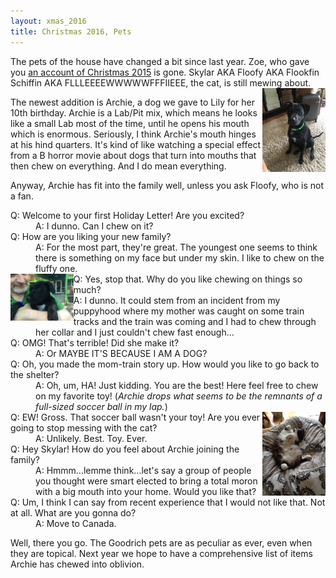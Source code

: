 ```yaml
---
layout: xmas_2016
title: Christmas 2016, Pets
---
```


The pets of the house have changed a bit since last year. Zoe, who gave you [an account of Christmas 2015](/xmas/2015) is gone. Skylar AKA Floofy AKA Flookfin Schiffin AKA FLLLEEEEWWWWWFFFIIEEE, the cat, is still mewing about.
  <img alt="Image 1 Title" src="/images/xmas2016/pets1.jpg"
  data-image="/images/xmas2016/pets1.jpg" style="width: 20%;float:right"
  data-description="Image 1 Description">

The newest addition is Archie, a dog we gave to Lily for her 10th birthday. Archie is a Lab/Pit mix, which means he looks like a small Lab most of the time, until he opens his mouth which is enormous. Seriously, I think Archie's mouth hinges at his hind quarters. It's kind of like watching a special effect from a B horror movie about dogs that turn into mouths that then chew on everything. And I do mean everything.

Anyway, Archie has fit into the family well, unless you ask Floofy, who is not a fan.


<dl>
  <dt>
  Q: Welcome to your first Holiday Letter! Are you excited?
  </dt>
  <dd>
  A: I dunno. Can I chew on it?
  </dd>
  <dt>
  Q: How are you liking your new family?
  </dt>
  <dd>
  A: For the most part, they're great. The youngest one seems to think there is something on my face but under my skin. I like to chew on the fluffy one.
  </dd>
  <img alt="Image 2 Title" src="/images/xmas2016/pets2.jpg"
  data-image="/images/xmas2016/pets2.jpg" style="width: 20%;float:left"
  data-description="Image 1 Description">
  <dt>
  Q: Yes, stop that. Why do you like chewing on things so much?
  </dt>
  <dd>
  A: I dunno. It could stem from an incident from my puppyhood where my mother was caught on some train tracks and the train was coming and I had to chew through her collar and I just couldn't chew fast enough...
  </dd>
  <dt>
  Q: OMG! That's terrible! Did she make it?
  </dt>
  <dd>
  A: Or MAYBE IT'S BECAUSE I AM A DOG?
  </dd>
  <dt>
  Q: Oh, you made the mom-train story up. How would you like to go back to the shelter?
  </dt>
  <dd>
  A: Oh, um, HA! Just kidding. You are the best! Here feel free to chew on my favorite toy! (<em>Archie drops what seems to be the remnants of a full-sized soccer ball in my lap.</em>)
  </dd>
  <img alt="Image 1 Title" src="/images/xmas2016/pets3.jpg"
  data-image="/images/xmas2016/pets3.jpg" style="width: 20%;float:right"
  data-description="Image 1 Description">
  <dt>
  Q: EW! Gross. That soccer ball wasn't your toy! Are you ever going to stop messing with the cat?
  </dt>
  <dd>
  A: Unlikely. Best. Toy. Ever.
  </dd>
  <dt>
  Q: Hey Skylar! How do you feel about Archie joining the family?
  </dt>
  <dd>
  A: Hmmm...lemme think...let's say a group of people you thought were smart elected to bring a total moron with a big mouth into your home. Would you like that?
  </dd>
  <dt>
  Q: Um, I think I can say from recent experience that I would not like that. Not at all. What are you gonna do?
  </dt>
  <dd>
  A: Move to Canada.
  </dd>
</dl>

Well, there you go. The Goodrich pets are as peculiar as ever, even when they are topical. Next year we hope to have a comprehensive list of items Archie has chewed into oblivion.

<div id="gallery" style="display:none;">
  <img alt="Image 1 Title" src="/images/xmas2016/thumbs/pets4.jpg"
  data-image="/images/xmas2016/pets4.jpg"
  data-description="Image 1 Description">
  <img alt="Image 1 Title" src="/images/xmas2016/thumbs/pets5.jpg"
  data-image="/images/xmas2016/pets5.jpg"
  data-description="Image 1 Description">
  <img alt="Image 1 Title" src="/images/xmas2016/thumbs/pets6.jpg"
  data-image="/images/xmas2016/pets6.jpg"
  data-description="Image 1 Description">
  <img alt="Image 1 Title" src="/images/xmas2016/thumbs/pets7.jpg"
  data-image="/images/xmas2016/pets7.jpg"
  data-description="Image 1 Description">
  <img alt="Image 1 Title" src="/images/xmas2016/thumbs/pets8.jpg"
  data-image="/images/xmas2016/pets8.jpg"
  data-description="Image 1 Description">
  <img alt="Image 1 Title" src="/images/xmas2016/thumbs/pets9.jpg"
  data-image="/images/xmas2016/pets9.jpg"
  data-description="Image 1 Description">
</div>

